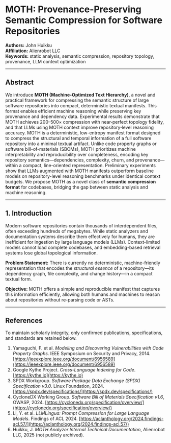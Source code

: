 # MOTH: Provenance-Preserving Semantic Compression for Software Repositories

**Authors:** John Huikku  
**Affiliation:** Alienrobot LLC  
**Keywords:** static analysis, semantic compression, repository topology, provenance, LLM context optimization

---

## Abstract

We introduce **MOTH (Machine-Optimized Text Hierarchy)**, a novel and practical framework for compressing the semantic structure of large software repositories into compact, deterministic textual manifests. This format enables efficient machine reasoning while preserving key provenance and dependency data. Experimental results demonstrate that MOTH achieves 200–500× compression with near‑perfect topology fidelity, and that LLMs using MOTH context improve repository‑level reasoning accuracy. MOTH is a deterministic, low-entropy manifest format designed to compress the structural and temporal information of a full software repository into a minimal textual artifact. Unlike code property graphs or software bill-of-materials (SBOMs), MOTH prioritizes machine interpretability and reproducibility over completeness, encoding key repository semantics—dependencies, complexity, churn, and provenance—within a compact, line-oriented representation. Preliminary experiments show that LLMs augmented with MOTH manifests outperform baseline models on repository-level reasoning benchmarks under identical context budgets. We propose MOTH as a novel class of **semantic compression format** for codebases, bridging the gap between static analysis and machine reasoning.

---

## 1. Introduction

Modern software repositories contain thousands of interdependent files, often exceeding hundreds of megabytes. While static analyzers and documentation systems describe them effectively for humans, they are inefficient for ingestion by large language models (LLMs). Context-limited models cannot load complete codebases, and embedding-based retrieval systems lose global topological information.

**Problem Statement:** There is currently no deterministic, machine-friendly representation that encodes the *structural essence* of a repository—its dependency graph, file complexity, and change history—in a compact textual form.

**Objective:** MOTH offers a simple and reproducible manifest that captures this information efficiently, allowing both humans and machines to reason about repositories without re-parsing code or ASTs.

---

## References

To maintain scholarly integrity, only confirmed publications, specifications, and standards are retained below.

1. Yamaguchi, F. et al. *Modeling and Discovering Vulnerabilities with Code Property Graphs*. IEEE Symposium on Security and Privacy, 2014. [https://ieeexplore.ieee.org/document/6956589](https://ieeexplore.ieee.org/document/6956589)  
2. Google Kythe Project. *Cross-Language Indexing for Code*. [https://kythe.io](https://kythe.io)  
3. SPDX Workgroup. *Software Package Data Exchange (SPDX) Specification v3.0*. Linux Foundation, 2024. [https://spdx.dev/specifications/](https://spdx.dev/specifications/)  
4. CycloneDX Working Group. *Software Bill of Materials Specification v1.6*, OWASP, 2024. [https://cyclonedx.org/specification/overview/](https://cyclonedx.org/specification/overview/)  
5. Li, Y. et al. *LLMLingua: Prompt Compression for Large Language Models*. Findings of ACL 2024. [https://aclanthology.org/2024.findings-acl.57/](https://aclanthology.org/2024.findings-acl.57/)  
6. Huikku, J. *MOTH Analyzer Internal Technical Documentation*, Alienrobot LLC, 2025 (not publicly archived).

